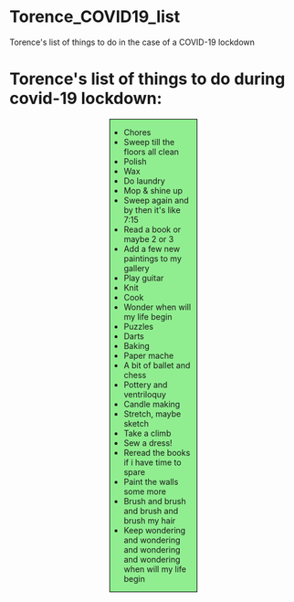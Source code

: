 # Torence_COVID19_list
Torence's list of things to do in the case of a COVID-19 lockdown
<!DOCTYPE html>
<html>
<head>
    <meta charset="utf-8">
    <title>Torence's COVID-19 rules</title>
    <style>
        .box{
            margin: 1px auto;
            border: 1px black solid;
            background-color: lightgreen;
            width: 30%;
            text-align:left;
        }
    </style>
</head>

<body>
        <h1>Torence's list of things to do during covid-19 lockdown:</h1>
    <div class="box">
        <ul>
            <li>Chores</li>
            <li>Sweep till the floors all clean</li>
            <li>Polish</li>
            <li>Wax</li>
            <li>Do laundry</li>
            <li>Mop & shine up</li>
            <li>Sweep again and by then it's like 7:15</li>
            <li>Read a book or maybe 2 or 3</li>
            <li>Add a few new paintings to my gallery</li>
            <li>Play guitar</li>
            <li>Knit</li>
            <li>Cook</li>
            <li>Wonder when will my life begin</li>
            <li>Puzzles </li>
            <li>Darts </li>
            <li>Baking</li>
            <li>Paper mache</li>
            <li>A bit of ballet and chess</li>
            <li>Pottery and ventriloquy</li>
            <li>Candle making</li>
            <li>Stretch, maybe sketch</li>
            <li>Take a climb</li>
            <li>Sew a dress!</li>
            <li>Reread the books if i have time to spare</li>
            <li>Paint the walls some more</li>
            <li>Brush and brush and brush and brush my hair</li>
            <li>Keep wondering and wondering and wondering and wondering when will my life begin</li>
        </ul>
    </div>

</body>

</html>
